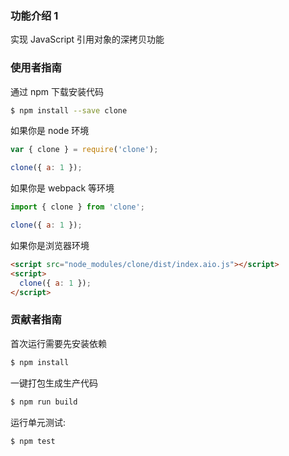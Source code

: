 ### 功能介绍 1

实现 JavaScript 引用对象的深拷贝功能

### 使用者指南

通过 npm 下载安装代码

```bash
$ npm install --save clone
```

如果你是 node 环境

```js
var { clone } = require('clone');

clone({ a: 1 });
```

如果你是 webpack 等环境

```js
import { clone } from 'clone';

clone({ a: 1 });
```

如果你是浏览器环境

```html
<script src="node_modules/clone/dist/index.aio.js"></script>
<script>
  clone({ a: 1 });
</script>
```

### 贡献者指南

首次运行需要先安装依赖

```bash
$ npm install
```

一键打包生成生产代码

```bash
$ npm run build
```

运行单元测试:

```bash
$ npm test
```
